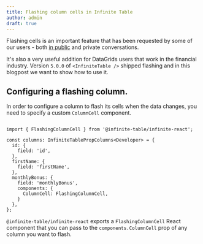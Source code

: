 ```yaml
---
title: Flashing column cells in Infinite Table
author: admin
draft: true
---
```


Flashing cells is an important feature that has been requested by some of our users - both [in public](https://github.com/infinite-table/infinite-react/issues/250) and private conversations.

It's also a very useful addition for DataGrids users that work in the financial industry. Version `5.0.0` of `<InfiniteTable />` shipped flashing and in this blogpost we want to show how to use it.

## Configuring a flashing column.

In order to configure a column to flash its cells when the data changes, you need to specify a custom `ColumnCell` component.

```tsx

import { FlashingColumnCell } from '@infinite-table/infinite-react';

const columns: InfiniteTablePropColumns<Developer> = {
  id: {
    field: 'id',
  },
  firstName: {
    field: 'firstName',
  },
  monthlyBonus: {
    field: 'monthlyBonus',
    components: {
      ColumnCell: FlashingColumnCell,
    }
  },
};
```

`@infinite-table/infinite-react` exports a `FlashingColumnCell` React component that you can pass to the `components.ColumnCell` prop of any column you want to flash.


